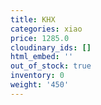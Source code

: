 ```yaml
---
title: KHX
categories: xiao
price: 1285.0
cloudinary_ids: []
html_embed: ''
out_of_stock: true
inventory: 0
weight: '450'
---
```


